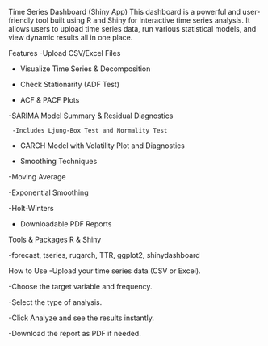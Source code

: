 Time Series Dashboard (Shiny App)
This dashboard is a powerful and user-friendly tool built using R and Shiny for interactive time series analysis. It allows users to upload time series data, run various statistical models, and view dynamic results all in one place.

 Features
-Upload CSV/Excel Files

- Visualize Time Series & Decomposition

- Check Stationarity (ADF Test)

- ACF & PACF Plots

-SARIMA Model Summary & Residual Diagnostics

     -Includes Ljung-Box Test and Normality Test

- GARCH Model with Volatility Plot and Diagnostics

- Smoothing Techniques

-Moving Average

-Exponential Smoothing

-Holt-Winters

- Downloadable PDF Reports

Tools & Packages R & Shiny

-forecast, tseries, rugarch, TTR, ggplot2, shinydashboard

How to Use
-Upload your time series data (CSV or Excel).

-Choose the target variable and frequency.

-Select the type of analysis.

-Click Analyze and see the results instantly.

-Download the report as PDF if needed.
